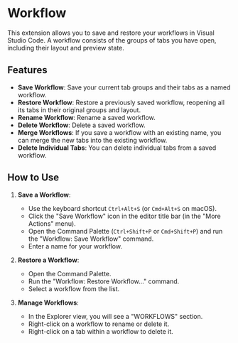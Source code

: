 # Workflow

This extension allows you to save and restore your workflows in Visual Studio Code. A workflow consists of the groups of tabs you have open, including their layout and preview state.

## Features

*   **Save Workflow**: Save your current tab groups and their tabs as a named workflow.
*   **Restore Workflow**: Restore a previously saved workflow, reopening all its tabs in their original groups and layout.
*   **Rename Workflow**: Rename a saved workflow.
*   **Delete Workflow**: Delete a saved workflow.
*   **Merge Workflows**: If you save a workflow with an existing name, you can merge the new tabs into the existing workflow.
*   **Delete Individual Tabs**: You can delete individual tabs from a saved workflow.

## How to Use

1.  **Save a Workflow**:
    *   Use the keyboard shortcut `Ctrl+Alt+S` (or `Cmd+Alt+S` on macOS).
    *   Click the "Save Workflow" icon in the editor title bar (in the "More Actions" menu).
    *   Open the Command Palette (`Ctrl+Shift+P` or `Cmd+Shift+P`) and run the "Workflow: Save Workflow" command.
    *   Enter a name for your workflow.

2.  **Restore a Workflow**:
    *   Open the Command Palette.
    *   Run the "Workflow: Restore Workflow..." command.
    *   Select a workflow from the list.

3.  **Manage Workflows**:
    *   In the Explorer view, you will see a "WORKFLOWS" section.
    *   Right-click on a workflow to rename or delete it.
    *   Right-click on a tab within a workflow to delete it.
